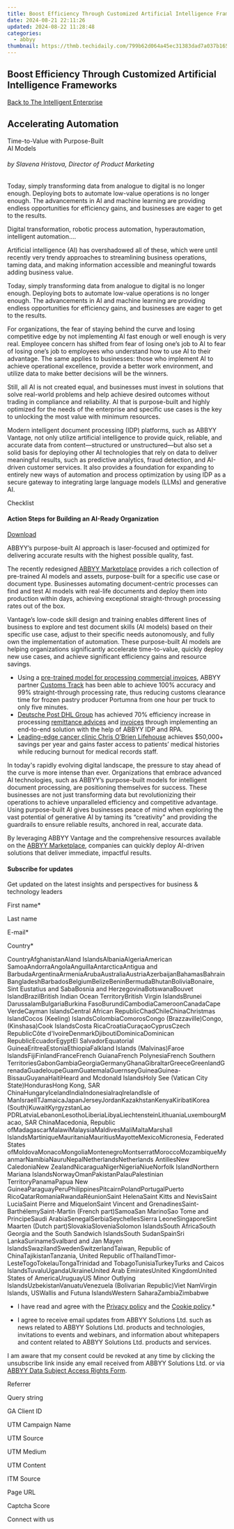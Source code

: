 ```yaml
---
title: Boost Efficiency Through Customized Artificial Intelligence Frameworks
date: 2024-08-21 22:11:26
updated: 2024-08-22 11:28:48
categories:
  - abbyy
thumbnail: https://thmb.techidaily.com/799b62d064a45ec31383dad7a037b165e61e53db2f1095b1f1474aef4ef5c21f.png
---
```


## Boost Efficiency Through Customized Artificial Intelligence Frameworks

[Back to The Intelligent Enterprise](https://tools.techidaily.com/abbyy/products/)

## Accelerating Automation  
Time-to-Value with Purpose-Built  
AI Models

###### by Slavena Hristova, Director of Product Marketing

Today, simply transforming data from analogue to digital is no longer enough. Deploying bots to automate low-value operations is no longer enough. The advancements in AI and machine learning are providing endless opportunities for efficiency gains, and businesses are eager to get to the results. 

Digital transformation, robotic process automation, hyperautomation, intelligent automation….

Artificial intelligence (AI) has overshadowed all of these, which were until recently very trendy approaches to streamlining business operations, taming data, and making information accessible and meaningful towards adding business value. 

Today, simply transforming data from analogue to digital is no longer enough. Deploying bots to automate low-value operations is no longer enough. The advancements in AI and machine learning are providing endless opportunities for efficiency gains, and businesses are eager to get to the results. 

For organizations, the fear of staying behind the curve and losing competitive edge by not implementing AI fast enough or well enough is very real. Employee concern has shifted from fear of losing one’s job to AI to fear of losing one’s job to employees who understand how to use AI to their advantage. The same applies to businesses: those who implement AI to achieve operational excellence, provide a better work environment, and utilize data to make better decisions will be the winners. 

Still, all AI is not created equal, and businesses must invest in solutions that solve real-world problems and help achieve desired outcomes without trading in compliance and reliability. AI that is purpose-built and highly optimized for the needs of the enterprise and specific use cases is the key to unlocking the most value with minimum resources.

Modern intelligent document processing (IDP) platforms, such as ABBYY Vantage, not only utilize artificial intelligence to provide quick, reliable, and accurate data from content—structured or unstructured—but also set a solid basis for deploying other AI technologies that rely on data to deliver meaningful results, such as predictive analytics, fraud detection, and AI-driven customer services. It also provides a foundation for expanding to entirely new ways of automation and process optimization by using IDP as a secure gateway to integrating large language models (LLMs) and generative AI. 

Checklist

#### Action Steps for Building an AI-Ready Organization

[Download](https://www.abbyy.com/-/jssmedia/project/abbyy/abbyy/insights/resource-center/pdfs/checklist-intelligent-automation-is-your-organization-ai-ready-en.pdf)

ABBYY’s purpose-built AI approach is laser-focused and optimized for delivering accurate results with the highest possible quality, fast. 

The recently redesigned [ABBYY Marketplace](https://tools.techidaily.com/abbyy/products/) provides a rich collection of pre-trained AI models and assets, purpose-built for a specific use case or document type. Businesses automating document-centric processes can find and test AI models with real-life documents and deploy them into production within days, achieving exceptional straight-through processing rates out of the box.

Vantage’s low-code skill design and training enables different lines of business to explore and test document skills (AI models) based on their specific use case, adjust to their specific needs autonomously, and fully own the implementation of automation. These purpose-built AI models are helping organizations significantly accelerate time-to-value, quickly deploy new use cases, and achieve significant efficiency gains and resource savings. 

* Using a [pre-trained model for processing commercial invoices](https://tools.techidaily.com/abbyy/products/), ABBYY partner [Customs Track](https://tools.techidaily.com/abbyy/products/) has been able to achieve 100% accuracy and 99% straight-through processing rate, thus reducing customs clearance time for frozen pastry producer Portumna from one hour per truck to only five minutes.
* [Deutsche Post DHL Group](https://tools.techidaily.com/abbyy/products/) has achieved 70% efficiency increase in processing [remittance advices](https://tools.techidaily.com/abbyy/products/) and [invoices](https://tools.techidaily.com/abbyy/products/) through implementing an end-to-end solution with the help of ABBYY IDP and RPA.
* [Leading-edge cancer clinic Chris O’Brien Lifehouse](https://tools.techidaily.com/abbyy/products/) achieves $50,000+ savings per year and gains faster access to patients’ medical histories while reducing burnout for medical records staff.

In today's rapidly evolving digital landscape, the pressure to stay ahead of the curve is more intense than ever. Organizations that embrace advanced AI technologies, such as ABBYY’s purpose-built models for intelligent document processing, are positioning themselves for success. These businesses are not just transforming data but revolutionizing their operations to achieve unparalleled efficiency and competitive advantage. Using purpose-built AI gives businesses peace of mind when exploring the vast potential of generative AI by taming its “creativity” and providing the guardrails to ensure reliable results, anchored in real, accurate data.

By leveraging ABBYY Vantage and the comprehensive resources available on the [ABBYY Marketplace](https://tools.techidaily.com/abbyy/products/), companies can quickly deploy AI-driven solutions that deliver immediate, impactful results. 

#### Subscribe for updates

Get updated on the latest insights and perspectives for business & technology leaders

First name\*

Last name

E-mail\*

Сountry\*

СountryAfghanistanAland IslandsAlbaniaAlgeriaAmerican SamoaAndorraAngolaAnguillaAntarcticaAntigua and BarbudaArgentinaArmeniaArubaAustraliaAustriaAzerbaijanBahamasBahrainBangladeshBarbadosBelgiumBelizeBeninBermudaBhutanBoliviaBonaire, Sint Eustatius and SabaBosnia and HerzegovinaBotswanaBouvet IslandBrazilBritish Indian Ocean TerritoryBritish Virgin IslandsBrunei DarussalamBulgariaBurkina FasoBurundiCambodiaCameroonCanadaCape VerdeCayman IslandsCentral African RepublicChadChileChinaChristmas IslandCocos (Keeling) IslandsColombiaComorosCongo (Brazzaville)Congo, (Kinshasa)Cook IslandsCosta RicaCroatiaCuraçaoCyprusCzech RepublicCôte d'IvoireDenmarkDjiboutiDominicaDominican RepublicEcuadorEgyptEl SalvadorEquatorial GuineaEritreaEstoniaEthiopiaFalkland Islands (Malvinas)Faroe IslandsFijiFinlandFranceFrench GuianaFrench PolynesiaFrench Southern TerritoriesGabonGambiaGeorgiaGermanyGhanaGibraltarGreeceGreenlandGrenadaGuadeloupeGuamGuatemalaGuernseyGuineaGuinea-BissauGuyanaHaitiHeard and Mcdonald IslandsHoly See (Vatican City State)HondurasHong Kong, SAR ChinaHungaryIcelandIndiaIndonesiaIraqIrelandIsle of ManIsraelITJamaicaJapanJerseyJordanKazakhstanKenyaKiribatiKorea (South)KuwaitKyrgyzstanLao PDRLatviaLebanonLesothoLiberiaLibyaLiechtensteinLithuaniaLuxembourgMacao, SAR ChinaMacedonia, Republic ofMadagascarMalawiMalaysiaMaldivesMaliMaltaMarshall IslandsMartiniqueMauritaniaMauritiusMayotteMexicoMicronesia, Federated States ofMoldovaMonacoMongoliaMontenegroMontserratMoroccoMozambiqueMyanmarNamibiaNauruNepalNetherlandsNetherlands AntillesNew CaledoniaNew ZealandNicaraguaNigerNigeriaNiueNorfolk IslandNorthern Mariana IslandsNorwayOmanPakistanPalauPalestinian TerritoryPanamaPapua New GuineaParaguayPeruPhilippinesPitcairnPolandPortugalPuerto RicoQatarRomaniaRwandaRéunionSaint HelenaSaint Kitts and NevisSaint LuciaSaint Pierre and MiquelonSaint Vincent and GrenadinesSaint-BarthélemySaint-Martin (French part)SamoaSan MarinoSao Tome and PrincipeSaudi ArabiaSenegalSerbiaSeychellesSierra LeoneSingaporeSint Maarten (Dutch part)SlovakiaSloveniaSolomon IslandsSouth AfricaSouth Georgia and the South Sandwich IslandsSouth SudanSpainSri LankaSurinameSvalbard and Jan Mayen IslandsSwazilandSwedenSwitzerlandTaiwan, Republic of ChinaTajikistanTanzania, United Republic ofThailandTimor-LesteTogoTokelauTongaTrinidad and TobagoTunisiaTurkeyTurks and Caicos IslandsTuvaluUgandaUkraineUnited Arab EmiratesUnited KingdomUnited States of AmericaUruguayUS Minor Outlying IslandsUzbekistanVanuatuVenezuela (Bolivarian Republic)Viet NamVirgin Islands, USWallis and Futuna IslandsWestern SaharaZambiaZimbabwe

* I have read and agree with the [Privacy policy](https://tools.techidaily.com/abbyy/products/) and the [Cookie policy](https://tools.techidaily.com/abbyy/products/).\*

* I agree to receive email updates from ABBYY Solutions Ltd. such as news related to ABBYY Solutions Ltd. products and technologies, invitations to events and webinars, and information about whitepapers and content related to ABBYY Solutions Ltd. products and services.  
    
I am aware that my consent could be revoked at any time by clicking the unsubscribe link inside any email received from ABBYY Solutions Ltd. or via [ABBYY Data Subject Access Rights Form](https://tools.techidaily.com/abbyy/products/).

Referrer

Query string

GA Client ID

UTM Campaign Name

UTM Source

UTM Medium

UTM Content

ITM Source

Page URL

Captcha Score

Connect with us

<ins class="adsbygoogle"
     style="display:block"
     data-ad-format="autorelaxed"
     data-ad-client="ca-pub-7571918770474297"
     data-ad-slot="1223367746"></ins>



<ins class="adsbygoogle"
     style="display:block"
     data-ad-client="ca-pub-7571918770474297"
     data-ad-slot="8358498916"
     data-ad-format="auto"
     data-full-width-responsive="true"></ins>
